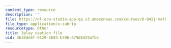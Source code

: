 ```yaml
---
content_type: resource
description: ''
file: https://ol-ocw-studio-app-qa.s3.amazonaws.com/courses/6-042j-mathematics-for-computer-science-spring-2015/3b30de8f91295b93b396679d8d29afbe_5hETv64GIuE.vtt
file_type: application/x-subrip
resourcetype: Other
title: 3play caption file
uid: 3b30de8f-9129-5b93-b396-679d8d29afbe
---
```

